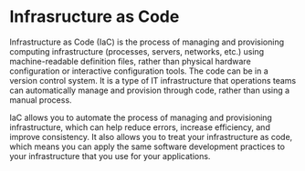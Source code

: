 # Infrasructure as Code

Infrastructure as Code (IaC) is the process of managing and provisioning computing infrastructure (processes, servers, networks, etc.) using machine-readable definition files, rather than physical hardware configuration or interactive configuration tools. The code can be in a version control system. It is a type of IT infrastructure that operations teams can automatically manage and provision through code, rather than using a manual process.

IaC allows you to automate the process of managing and provisioning infrastructure, which can help reduce errors, increase efficiency, and improve consistency. It also allows you to treat your infrastructure as code, which means you can apply the same software development practices to your infrastructure that you use for your applications.
